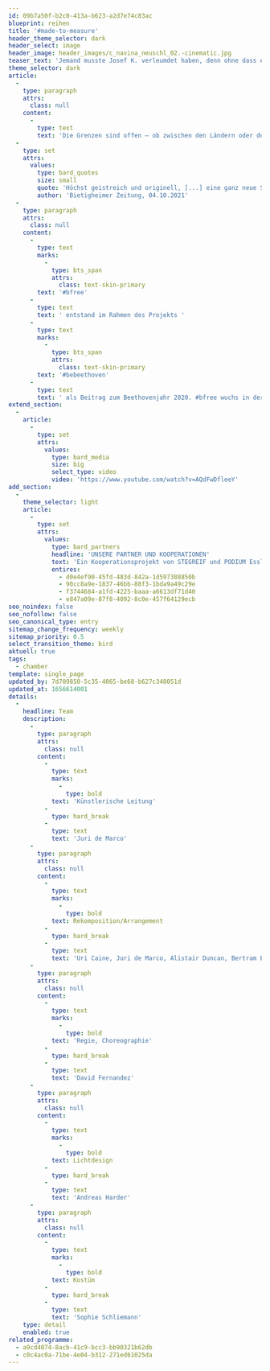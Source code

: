 ```yaml
---
id: 09b7a50f-b2c0-413a-b623-a2d7e74c83ac
blueprint: reihen
title: '#made-to-measure'
header_theme_selector: dark
header_select: image
header_image: header_images/c_navina_neuschl_02.-cinematic.jpg
teaser_text: 'Jemand musste Josef K. verleumdet haben, denn ohne dass er etwas Böses getan hätte, wurde er eines Morgens verhaftet. »Wie ein Hund!« sagte er, es war, als sollte die Scham ihn überleben. Als Gregor Samsa ein'
theme_selector: dark
article:
  -
    type: paragraph
    attrs:
      class: null
    content:
      -
        type: text
        text: 'Die Grenzen sind offen – ob zwischen den Ländern oder den Genres, zwischen den Sprachen oder den Instrumenten, zwischen den Alleinstellungsmerkmalen und den Gemeinsamkeiten. Inspiriert von Ludwig van Beethovens 9. Sinfonie, der „Europa-Sinfonie“, kombiniert das STEGREIF.orchester Volkslieder aus Europa mit Elementen aus Beethovens Monumentalwerk und lässt Europa in einer Sinfonie zu einem farbenfrohen Land zusammenwachsen, das aus dem Herzen der Menschen erzählt. Auch mit diesem Konzertprojekt hat es sich das STEGREIF.orchester wieder auf die Fahne geschrieben, dem Publikum neue Herangehensweisen an klassische Musik zu eröffnen. Klassische Musik verwoben mit verschiedenster „folk music“ aus den Herkunftsländern der Musiker*innen, gespielt von einem jungen Orchester ohne Noten, ohne Dirigat und ohne Stühle. Dies schafft Freiheit und Raum für Improvisation.'
  -
    type: set
    attrs:
      values:
        type: bard_quotes
        size: small
        quote: 'Höchst geistreich und originell, [...] eine ganz neue Sicht auf Beethovens genialen Opus'
        author: 'Bietigheimer Zeitung, 04.10.2021'
  -
    type: paragraph
    attrs:
      class: null
    content:
      -
        type: text
        marks:
          -
            type: bts_span
            attrs:
              class: text-skin-primary
        text: '#bfree'
      -
        type: text
        text: ' entstand im Rahmen des Projekts '
      -
        type: text
        marks:
          -
            type: bts_span
            attrs:
              class: text-skin-primary
        text: '#bebeethoven'
      -
        type: text
        text: ' als Beitrag zum Beethovenjahr 2020. #bfree wuchs in der Krise. Es ist eine andere Produktion geworden, als ursprünglich geplant. Nicht nur der Prozess, sondern auch das Ergebnis sind durch Corona geprägt: durch Auflagen und Abstand, wo STEGREIF sonst Nähe und Bewegung sucht. Die Aktionsmöglichkeiten auf der Bühne sind eingeschränkt, direkter Kontakt mit dem Publikum unmöglich. Und doch ist es ein Stück über Freiheit geworden, über die Sehnsucht nach Nähe und Miteinander, über das Fliegen, über alle Grenzen hinweg.'
extend_section:
  -
    article:
      -
        type: set
        attrs:
          values:
            type: bard_media
            size: big
            select_type: video
            video: 'https://www.youtube.com/watch?v=AQdFwDfleeY'
add_section:
  -
    theme_selector: light
    article:
      -
        type: set
        attrs:
          values:
            type: bard_partners
            headline: 'UNSERE PARTNER UND KOOPERATIONEN'
            text: 'Ein Kooperationsprojekt von STEGREIF und PODIUM Esslingen im Rahmen von #bebeethoven – gefördert durch die KULTURSTIFTUNG des BUNDES und das Land Baden-Württemberg – und außerdem gefördert durch die Karl-Schlecht-Stiftung.'
            entires:
              - d0e4ef90-45fd-483d-842a-1d597388850b
              - 90cc8a9e-1837-46bb-88f3-1bda9a49c29e
              - f3744684-a1fd-4225-baaa-a6613df71d40
              - e847a09e-87f8-4092-8c0e-457f64129ecb
seo_noindex: false
seo_nofollow: false
seo_canonical_type: entry
sitemap_change_frequency: weekly
sitemap_priority: 0.5
select_transition_theme: bird
aktuell: true
tags:
  - chamber
template: single_page
updated_by: 7d709850-5c35-4065-be68-b627c348051d
updated_at: 1656614001
details:
  -
    headline: Team
    description:
      -
        type: paragraph
        attrs:
          class: null
        content:
          -
            type: text
            marks:
              -
                type: bold
            text: 'Künstlerische Leitung'
          -
            type: hard_break
          -
            type: text
            text: 'Juri de Marco'
      -
        type: paragraph
        attrs:
          class: null
        content:
          -
            type: text
            marks:
              -
                type: bold
            text: Rekomposition/Arrangement
          -
            type: hard_break
          -
            type: text
            text: 'Uri Caine, Juri de Marco, Alistair Duncan, Bertram Burkert'
      -
        type: paragraph
        attrs:
          class: null
        content:
          -
            type: text
            marks:
              -
                type: bold
            text: 'Regie, Choreographie'
          -
            type: hard_break
          -
            type: text
            text: 'David Fernandez'
      -
        type: paragraph
        attrs:
          class: null
        content:
          -
            type: text
            marks:
              -
                type: bold
            text: Lichtdesign
          -
            type: hard_break
          -
            type: text
            text: 'Andreas Harder'
      -
        type: paragraph
        attrs:
          class: null
        content:
          -
            type: text
            marks:
              -
                type: bold
            text: Kostüm
          -
            type: hard_break
          -
            type: text
            text: 'Sophie Schliemann'
    type: detail
    enabled: true
related_programme:
  - a9cd4074-8acb-41c9-bcc3-bb90321b62db
  - c0c4ac0a-71be-4e04-b312-271ed61025da
---
```

